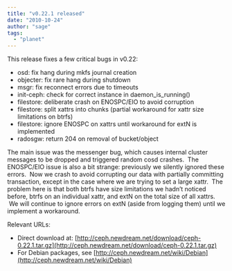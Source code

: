```yaml
---
title: "v0.22.1 released"
date: "2010-10-24"
author: "sage"
tags: 
  - "planet"
---
```


This release fixes a few critical bugs in v0.22:

- osd: fix hang during mkfs journal creation
- objecter: fix rare hang during shutdown
- msgr: fix reconnect errors due to timeouts
- init-ceph: check for correct instance in daemon\_is\_running()
- filestore: deliberate crash on ENOSPC/EIO to avoid corruption
- filestore: split xattrs into chunks (partial workaround for xattr size limitations on btrfs)
- filestore: ignore ENOSPC on xattrs until workaround for extN is implemented
- radosgw: return 204 on removal of bucket/object

The main issue was the messenger bug, which causes internal cluster messages to be dropped and triggered random cosd crashes.  The ENOSPC/EIO issue is also a bit strange: previously we silently ignored these errors.  Now we crash to avoid corrupting our data with partially committing transaction, except in the case where we are trying to set a large xattr.  The problem here is that both btrfs have size limitations we hadn’t noticed before, btrfs on an individual xattr, and extN on the total size of all xattrs.  We will continue to ignore errors on extN (aside from logging them) until we implement a workaround.

Relevant URLs:

- Direct download at: [http://ceph.newdream.net/download/ceph-0.22.1.tar.gz](http://ceph.newdream.net/download/ceph-0.22.1.tar.gz)
- For Debian packages, see [http://ceph.newdream.net/wiki/Debian](http://ceph.newdream.net/wiki/Debian)

